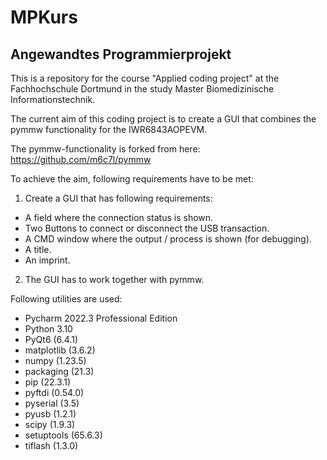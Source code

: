 # MPKurs
## Angewandtes Programmierprojekt

This is a repository for the course "Applied coding project" at the Fachhochschule Dortmund in the study Master Biomedizinische Informationstechnik.

The current aim of this coding project is to create a GUI that combines the pymmw functionality for the IWR6843AOPEVM.

The pymmw-functionality is forked from here: https://github.com/m6c7l/pymmw

To achieve the aim, following requirements have to be met:
1. Create a GUI that has following requirements:
  - A field where the connection status is shown.
  - Two Buttons to connect or disconnect the USB transaction.
  - A CMD window where the output / process is shown (for debugging).
  - A title.
  - An imprint.
2. The GUI has to work together with pymmw.

Following utilities are used:
- Pycharm 2022.3 Professional Edition
- Python 3.10
- PyQt6 (6.4.1)
- matplotlib (3.6.2)
- numpy (1.23.5)
- packaging (21.3)
- pip (22.3.1)
- pyftdi (0.54.0)
- pyserial (3.5)
- pyusb (1.2.1)
- scipy (1.9.3)
- setuptools (65.6.3)
- tiflash (1.3.0)
